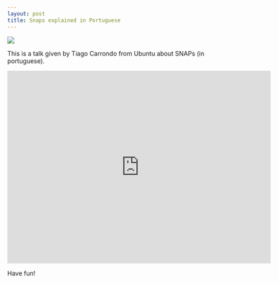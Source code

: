 ```yaml
---
layout: post
title: Snaps explained in Portuguese
---
```


![](https://www.howtogeek.com/wp-content/uploads/2016/04/img_571c03f856528.png)

This is a talk given by Tiago Carrondo from Ubuntu about SNAPs (in portuguese).

<iframe src="https://channel9.msdn.com/Events/DXPortugal/OSCAMP-Open-Source-Software-powered-by-Bright-Pixel/snap-install-everything-on-Linux/player" width="600" height="440" allowFullScreen frameBorder="0"></iframe>

Have fun!
